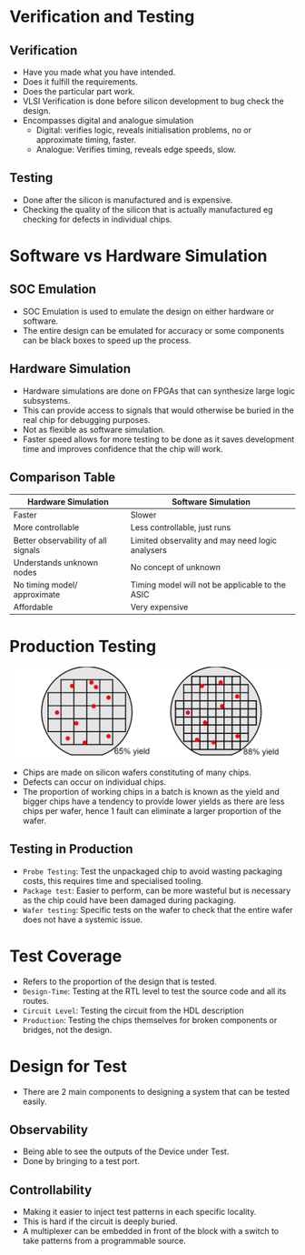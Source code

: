 # Verification and Testing

## Verification
* Have you made what you have intended.
* Does it fulfill the requirements. 
* Does the particular part work. 
* VLSI Verification is done before silicon development to bug check the design.
* Encompasses digital and analogue simulation
    * Digital: verifies logic, reveals initialisation problems, no or approximate timing, faster.
    * Analogue: Verifies timing, reveals edge speeds, slow.

## Testing
* Done after the silicon is manufactured and is expensive.
* Checking the quality of the silicon that is actually manufactured eg checking for defects in individual chips.

# Software vs Hardware Simulation

## SOC Emulation
* SOC Emulation is used to emulate the design on either hardware or software.
* The entire design can be emulated for accuracy or some components can be black boxes to speed up the process.

## Hardware Simulation
* Hardware simulations are done on FPGAs that can synthesize large logic subsystems.
* This can provide access to signals that would otherwise be buried in the real chip for debugging purposes.
* Not as flexible as software simulation.
* Faster speed allows for more testing to be done as it saves development time and improves confidence that the chip will work.

## Comparison Table

| Hardware Simulation                 | Software Simulation                              |
| ----------------------------------- | ------------------------------------------------ |
| Faster                              | Slower                                           |
| More controllable                   | Less controllable, just runs                     |
| Better observability of all signals | Limited observality and may need logic analysers |
| Understands unknown nodes           | No concept of unknown                            |
| No timing model/ approximate        | Timing model will not be applicable to the ASIC  |
| Affordable                          | Very expensive                                   |

# Production Testing

![Chip Yield](../img/chip_yield.png)

* Chips are made on silicon wafers constituting of many chips. 
* Defects can occur on individual chips.
* The proportion of working chips in a batch is known as the yield and bigger chips have a tendency to provide lower yields as there are less chips per wafer, hence 1 fault can eliminate a larger proportion of the wafer.

## Testing in Production
* `Probe Testing`: Test the unpackaged chip to avoid wasting packaging costs, this requires time and specialised tooling. 
* `Package test`: Easier to perform, can be more wasteful but is necessary as the chip could have been damaged during packaging.
* `Wafer testing`: Specific tests on the wafer to check that the entire wafer does not have a systemic issue.

# Test Coverage
* Refers to the proportion of the design that is tested.
* `Design-Time`: Testing at the RTL level to test the source code and all its routes. 
* `Circuit Level`: Testing the circuit from the HDL description
* `Production`: Testing the chips themselves for broken components or bridges, not the design.

# Design for Test
* There are 2 main components to designing a system that can be tested easily.

## Observability
* Being able to see the outputs of the Device under Test.
* Done by bringing to a test port.

## Controllability
* Making it easier to inject test patterns in each specific locality.
* This is hard if the circuit is deeply buried.
* A multiplexer can be embedded in front of the block with a switch to take patterns from a programmable source.